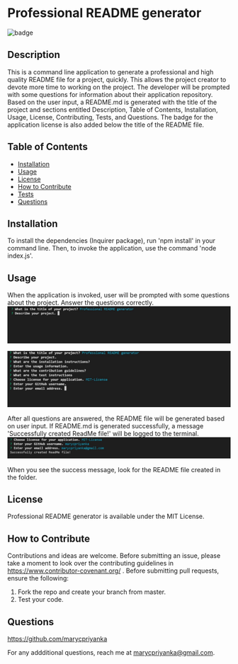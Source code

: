 # Professional README generator
![badge](https://img.shields.io/badge/MIT-License-blue.svg)

## Description

This is a command line application to generate a professional and high quality README file for a project, quickly. This allows the project creator to devote more time to working on the project. The developer will be prompted with some questions for information about their application repository. Based on the user input, a README.md is generated with the title of the project and sections entitled Description, Table of Contents, Installation, Usage, License, Contributing, Tests, and Questions. The badge for the application license is also added below the title  of the README file.

## Table of Contents 

- [Installation](#installation)
- [Usage](#usage)
- [License](#license)
- [How to Contribute](#how-to-contribute)
- [Tests](#tests)
- [Questions](#questions)

## Installation

To install the dependencies (Inquirer package), run 'npm install' in your command line. Then, to invoke the application, use the command 'node index.js'.

## Usage

When the application is invoked, user will be prompted with some questions about the project. Answer the questions correctly. 
![screenshot1](https://github.com/marycpriyanka/Professional-ReadMe-generator/blob/main/assets/images/screenshots/screenshot1.JPG)

![Questions](https://github.com/marycpriyanka/Professional-ReadMe-generator/blob/main/assets/images/screenshots/Questions.JPG)

After all questions are answered, the README file will be generated based on user input. If README.md is generated successfully, a message 'Successfully created ReadMe file!' will be logged to the terminal. 
![Success](https://github.com/marycpriyanka/Professional-ReadMe-generator/blob/main/assets/images/screenshots/Success.JPG)

When you see the success message, look for the README file created in the folder.

## License

Professional README generator is available under the MIT License.

## How to Contribute

Contributions and ideas are welcome. Before submitting an issue, please take a moment to look over the contributing guidelines in https://www.contributor-covenant.org/ . Before submitting pull requests, ensure the following:
1. Fork the repo and create your branch from master.
2. Test your code.

## Questions

https://github.com/marycpriyanka

For any addditional questions, reach me at marycpriyanka@gmail.com.
